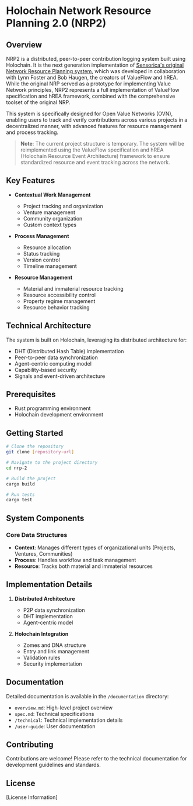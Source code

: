 # Holochain Network Resource Planning 2.0 (NRP2)

## Overview

NRP2 is a distributed, peer-to-peer contribution logging system built using Holochain. It is the next generation implementation of [Sensorica's original Network Resource Planning system](https://github.com/Sensorica/VerdunNRP), which was developed in collaboration with Lynn Foster and Bob Haugen, the creators of ValueFlow and hREA. While the original NRP served as a prototype for implementing Value Network principles, NRP2 represents a full implementation of ValueFlow specification and hREA framework, combined with the comprehensive toolset of the original NRP.

This system is specifically designed for Open Value Networks (OVN), enabling users to track and verify contributions across various projects in a decentralized manner, with advanced features for resource management and process tracking.

> **Note**: The current project structure is temporary. The system will be reimplemented using the ValueFlow specification and hREA (Holochain Resource Event Architecture) framework to ensure standardized resource and event tracking across the network.

## Key Features

- **Contextual Work Management**
  - Project tracking and organization
  - Venture management
  - Community organization
  - Custom context types

- **Process Management**
  - Resource allocation
  - Status tracking
  - Version control
  - Timeline management

- **Resource Management**
  - Material and immaterial resource tracking
  - Resource accessibility control
  - Property regime management
  - Resource behavior tracking

## Technical Architecture

The system is built on Holochain, leveraging its distributed architecture for:

- DHT (Distributed Hash Table) implementation
- Peer-to-peer data synchronization
- Agent-centric computing model
- Capability-based security
- Signals and event-driven architecture

## Prerequisites

- Rust programming environment
- Holochain development environment

## Getting Started

```bash
# Clone the repository
git clone [repository-url]

# Navigate to the project directory
cd nrp-2

# Build the project
cargo build

# Run tests
cargo test
```

## System Components

### Core Data Structures

- **Context**: Manages different types of organizational units (Projects, Ventures, Communities)
- **Process**: Handles workflow and task management
- **Resource**: Tracks both material and immaterial resources

## Implementation Details

1. **Distributed Architecture**
   - P2P data synchronization
   - DHT implementation
   - Agent-centric model

2. **Holochain Integration**
   - Zomes and DNA structure
   - Entry and link management
   - Validation rules
   - Security implementation

## Documentation

Detailed documentation is available in the `/documentation` directory:

- `overview.md`: High-level project overview
- `spec.md`: Technical specifications
- `/technical`: Technical implementation details
- `/user-guide`: User documentation

## Contributing

Contributions are welcome! Please refer to the technical documentation for development guidelines and standards.

## License

[License Information]
